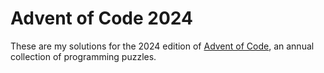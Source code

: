 # Advent of Code 2024

These are my solutions for the 2024 edition of [Advent of Code](https://adventofcode.com/2022/),
an annual collection of programming puzzles.
